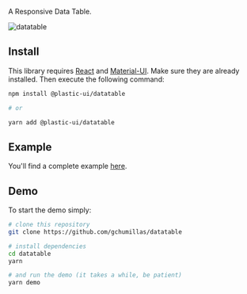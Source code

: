 A Responsive Data Table.

![datatable](https://user-images.githubusercontent.com/5312427/113453175-c07b8580-9405-11eb-8177-4c44600eb075.gif)

## Install

This library requires [React](https://www.npmjs.com/package/react) and [Material-UI](https://material-ui.com/getting-started/installation/). Make sure they are already installed. Then execute the following command:

```bash
npm install @plastic-ui/datatable

# or

yarn add @plastic-ui/datatable
```

## Example

You'll find a complete example [here](https://github.com/gchumillas/datatable/blob/main/demo/src/App.tsx).

## Demo

To start the demo simply:

```bash
# clone this repository
git clone https://github.com/gchumillas/datatable

# install dependencies
cd datatable
yarn

# and run the demo (it takes a while, be patient)
yarn demo
```
